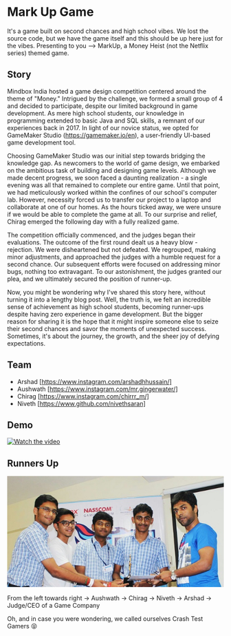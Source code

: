 # Mark Up Game
 It's a game built on second chances and high school vibes. We lost the source code, but we have the game itself and this should be up here just for the vibes. Presenting to you --> MarkUp, a Money Heist (not the Netflix series) themed game.

## Story
Mindbox India hosted a game design competition centered around the theme of "Money." Intrigued by the challenge, we formed a small group of 4 and decided to participate, despite our limited background in game development. As mere high school students, our knowledge in programming extended to basic Java and SQL skills, a remnant of our experiences back in 2017. In light of our novice status, we opted for GameMaker Studio (https://gamemaker.io/en), a user-friendly UI-based game development tool.

Choosing GameMaker Studio was our initial step towards bridging the knowledge gap. As newcomers to the world of game design, we embarked on the ambitious task of building and designing game levels. Although we made decent progress, we soon faced a daunting realization - a single evening was all that remained to complete our entire game. Until that point, we had meticulously worked within the confines of our school's computer lab. However, necessity forced us to transfer our project to a laptop and collaborate at one of our homes. As the hours ticked away, we were unsure if we would be able to complete the game at all. To our surprise and relief, Chirag emerged the following day with a fully realized game.

The competition officially commenced, and the judges began their evaluations. The outcome of the first round dealt us a heavy blow - rejection. We were disheartened but not defeated. We regrouped, making minor adjustments, and approached the judges with a humble request for a second chance. Our subsequent efforts were focused on addressing minor bugs, nothing too extravagant. To our astonishment, the judges granted our plea, and we ultimately secured the position of runner-up.

Now, you might be wondering why I've shared this story here, without turning it into a lengthy blog post. Well, the truth is, we felt an incredible sense of achievement as high school students, becoming runner-ups despite having zero experience in game development. But the bigger reason for sharing it is the hope that it might inspire someone else to seize their second chances and savor the moments of unexpected success. Sometimes, it's about the journey, the growth, and the sheer joy of defying expectations.

## Team

+ Arshad [https://www.instagram.com/arshadhhussain/]
+ Aushwath [https://www.instagram.com/mr.gingerwater/]
+ Chirag [https://www.instagram.com/chirrr_m/]
+ Niveth [https://www.github.com/nivethsaran]

## Demo
[![Watch the video](https://img.youtube.com/vi/y9axSjglIXE/default.jpg)](https://youtu.be/y9axSjglIXE)


## Runners Up

![Winners Award](https://github.com/nivethsaran/mark-up-game/blob/main/GameJamTitans.jpeg)

From the left towards right -> Aushwath -> Chirag -> Niveth -> Arshad -> Judge/CEO of a Game Company

Oh, and in case you were wondering, we called ourselves Crash Test Gamers 😝
